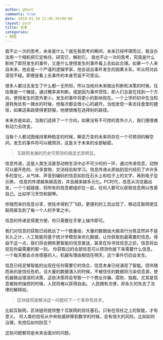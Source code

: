 ```yaml
---
author: ghost
comments: true
date: 2018-01-20 21:05:39+00:00
layout: post
title: 未来
categories:
- 随笔
---
```



我不止一次的思考，未来是什么？就在我思考的瞬间，未来已经呼啸而过，我没办法用一个相机把它定格住，研究它，解剖它。
我也不止一次的思考，究竟是什么影响了即将发生的事件，又是什么使得发生的事件看上去如此合理。如果一个人来自未来，他会是一个严谨的逻辑学家，他会说出事件发生的因果关系，听众将对此深信不疑。即便是看上去事件的本身荒诞不可思议。

很多人都过去发生了什么都一无所知，所以当他对未来做出判断和决策的时候，往往像是一个赌徒，通过概率来判断。或是因为事件惯性，即人们总是在找到一个方向，使得发生的意外更小，发生的事件将更小的影响现在。一个上学的初中生当知道转角处有一摊水的时候，他每次都会很小心的避开。当他发现一条去往食堂的捷径，如果这条路使得更舒服，他便很难在选择别的路径。

未来亦是如此，当我们选择了一个方向，如果没有不可控的意外介入，我们便很难有动力去改变。

当每个人都试图维持某种稳定的时候，瞬息万变的未来将存在一个可预测的解空间。发生的事件将可以被预测，这是关于未来的全部秘密。

> 互联网发展的历史可预测的痕迹尤其明显。

信息传递，这是人类生活甚至动物生活中必不可少的的一环，通过传递信息，动物可以避开危险、分享食物、交流经验和学习。信息传递从原始到现代经历了许许多多的变化，从气味、声音到编码的信息如刻在石头上和柱子上的文字、再到电子显示屏。 信息的传递越来越高效，并且越来越多元化。PC时代，信息从浏览器出发，一个个超链接，将所有的信息都组织在一起，任何人都可以获取信息用以改善自己。比如学习烹饪和钢琴。

伴随而来的信息分享，使技术得到了飞跃。更便利的工具出现了，移动互联网使互联网普及到了每一个人的手掌之中。

信息的传递变得更方便，你只需要在手掌上操作即可。

我们对信息的获取已经抵达了一个数量级，大量的数据由大脑进行分拣显然并不是长久之计，人工智能将基于统计学模型来优化数据，让你获取到最需要的信息。得益于这一点，我们将会拥有更智能的信息推送，甚至在你寻找信息之前，信息将出现在你最需要的那一刻。
你获取过的全部信息可以预测你接下来需要什么信息。一个每天都会点肯德基的人，机器有理由相信在明天，这个事件仍旧会发生。

信息已经足够智能的出现在任何需要它的场合，信息本身已经涌现了智能。但伴随而来的是信任危机，当大量的数据涌入的时候，不被信任的数据将污染信息源，使机器做出错误的决策，这些决策将会导致一个个商业诈骗、腐败、独裁。尤其是信息被政府操控的时候，人民将难以获得自由。
人民拥有法律，却永久的失去了法律的解释权。

> 区块链将是解决这一问题的下一个革命性技术。

比起互联网，区块链将提供整个互联网的信任基石。只有在信任之上的智能，才有意义。
将人类的信任从中央权威转移到数学的时候，会有很大的风险。比如如何治理，失控后如何防范？

这些问题都将是未来会面对的问题。
